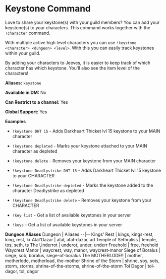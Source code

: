# Keystone Command

Love to share your keystone(s) with your guild members? You can add your keystone(s) to your characters. This command works together with the `!character` command.

With multiple active high level characters you can use `!keystone <character> <dungeon> <level>`. With this you can easily track keystones within your guild.

By adding your characters to Jeeves, it is easier to keep track of which character has which keystone. You'll also see the item level of the characters!

**Aliases:** `keystone`

**Available in DM:** No

**Can Restrict to a channel:** Yes

**Global Support:** Yes

**Examples**

* `!keystone DHT 15` - Adds Darkheart Thicket lvl 15 keystone to your MAIN character

* `!keystone depleted`  - Marks your keystone attached to your MAIN character as depleted

* `!keystone delete` - Removes your keystone from your MAIN character

* `!keystone Deadlystrike DHT 15` - Adds Darkheart Thicket lvl 15 keystone to your CHARACTER

* `!keystone Deadlystrike depleted` - Marks the keystone added to the character Deadlystrike as depleted

* `!keystone Deadlystrike delete` - Removes your keystone from your CHARACTER

* `!key list` - Get a list of available keystones in your server

* `!keys` - Get a list of available keystones in your server

**Dungeon  Aliases**
 Dungeon | Aliases 
--|--
 Kings' Rest | kings, kings-rest, king, rest, kr 
 Atal'Dazar | atal, atal-dazar, ad 
 Temple of Sethraliss | temple, tos, seth, ts 
 The Underrot | underot, under, underr 
 Freehold | free, freehold 
 Waycrest Manor | waycrest, way, manor, waycrest-manor 
 Siege of Boralus | siege, sob, boralus, siege-of-boralus 
 The MOTHERLODE!! | mother, motherlode, motherload, the-mother 
 Shrine of the Storm | shrine, sos, sots, storm, storms, shrine-of-the-storms, shrine-of-the-storm 
 Tol Dagor | tol-dagor, tol, dagor 